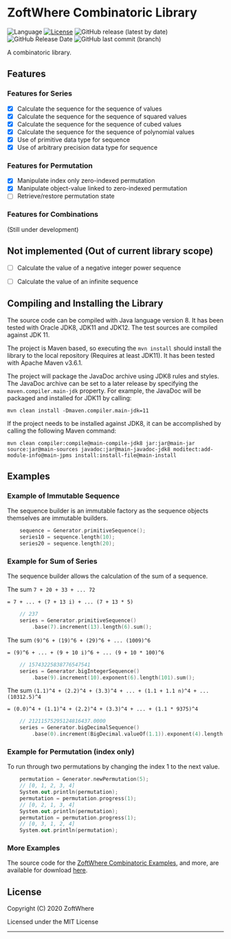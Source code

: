 # ZoftWhere Combinatoric Library
![Language](https://img.shields.io/github/languages/top/ZoftWhere/combinatoric)
[![License](https://img.shields.io/github/license/ZoftWhere/combinatoric)](https://github.com/ZoftWhere/combinatoric/blob/master/license.txt)
![GitHub release (latest by date)](https://img.shields.io/github/v/release/ZoftWhere/combinatoric)
![GitHub Release Date](https://img.shields.io/github/release-date/ZoftWhere/combinatoric)
![GitHub last commit (branch)](https://img.shields.io/github/last-commit/ZoftWhere/combinatoric/master?label=master%20updated)

A combinatoric library.

## Features

### Features for Series

- [x] Calculate the sequence for the sequence of values
- [x] Calculate the sequence for the sequence of squared values
- [x] Calculate the sequence for the sequence of cubed values
- [x] Calculate the sequence for the sequence of polynomial values
- [x] Use of primitive data type for sequence
- [x] Use of arbitrary precision data type for sequence

### Features for Permutation

- [x] Manipulate index only zero-indexed permutation
- [x] Manipulate object-value linked to zero-indexed permutation
- [ ] Retrieve/restore permutation state

### Features for Combinations

(Still under development)


## Not implemented (Out of current library scope)
- [ ] Calculate the value of a negative integer power sequence
- [ ] Calculate the value of an infinite sequence


## Compiling and Installing the Library

The source code can be compiled with Java language version 8.  It has been tested with Oracle JDK8, JDK11 and JDK12.  The test sources are compiled against JDK 11.

The project is Maven based, so executing the ```mvn install``` should install the library to the local repository (Requires at least JDK11).  It has been tested with Apache Maven v3.6.1.

The project will package the JavaDoc archive using JDK8 rules and styles.  The JavaDoc archive can be set to a later release by specifying the ```maven.compiler.main-jdk``` property.  For example, the JavaDoc will be packaged and installed for JDK11 by calling:

``` shell script
mvn clean install -Dmaven.compiler.main-jdk=11
```

If the project needs to be installed against JDK8, it can be accomplished by calling the following Maven command:

``` shell script
mvn clean compiler:compile@main-compile-jdk8 jar:jar@main-jar source:jar@main-sources javadoc:jar@main-javadoc-jdk8 moditect:add-module-info@main-jpms install:install-file@main-install
```


## Examples

### Example of Immutable Sequence

The sequence builder is an immutable factory as the sequence objects themselves are immutable builders.

``` kotlin
    sequence = Generator.primitiveSequence();
    series10 = sequence.length(10);
    series20 = sequence.length(20);
```

### Example for Sum of Series

The sequence builder allows the calculation of the sum of a sequence.

The sum `7 + 20 + 33 + ... 72`

`= 7 + ... + (7 + 13 i) + ... (7 + 13 * 5)`

``` kotlin
    // 237
    series = Generator.primitiveSequence()
        .base(7).increment(13).length(6).sum();
```

The sum `(9)^6 + (19)^6 + (29)^6 + ... (1009)^6`

`= (9)^6 + ... + (9 + 10 i)^6 + ... (9 + 10 * 100)^6`

``` kotlin
    // 15743225838776547541
    series = Generator.bigIntegerSequence()
        .base(9).increment(10).exponent(6).length(101).sum();
```

The sum `(1.1)^4 + (2.2)^4 + (3.3)^4 + ... + (1.1 + 1.1 n)^4 + ... (10312.5)^4`

`= (0.0)^4 + (1.1)^4 + (2.2)^4 + (3.3)^4 + ... + (1.1 * 9375)^4`

``` kotlin
    // 21211575295124816437.0000
    series = Generator.bigDecimalSequence()
        .base(0).increment(BigDecimal.valueOf(1.1)).exponent(4).length(9376).sum();
```

### Example for Permutation (index only)

To run through two permutations by changing the index 1 to the next value.
``` kotlin
    permutation = Generator.newPermutation(5);
    // [0, 1, 2, 3, 4]
    System.out.println(permutation);
    permutation = permutation.progress(1);
    // [0, 2, 1, 3, 4]
    System.out.println(permutation);
    permutation = permutation.progress(1);
    // [0, 3, 1, 2, 4]
    System.out.println(permutation);
```

### More Examples

The source code for the [ZoftWhere Combinatoric Examples](https://github.com/ZoftWhere/combinatoric/tree/master/test-java/example), and more, are available for download [here](https://github.com/ZoftWhere/combinatoric/tree/master/test-java/example).


## License

Copyright (C) 2020 ZoftWhere

Licensed under the MIT License

------